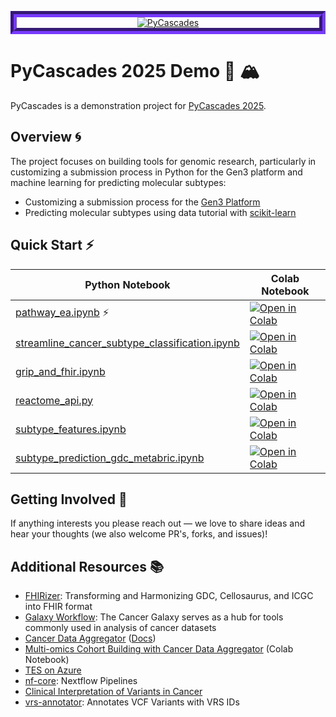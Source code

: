 <p align="center" style="border: 10px #5d2ec8 groove;">
  <a href="https://2025.pycascades.com/">
    <img title="PyCascades" src="https://github.com/user-attachments/assets/58da3b72-0972-4eaf-aa2b-352e49dcc29d" />
  </a>
</p>

# PyCascades 2025 Demo 🐍 🏔️

PyCascades is a demonstration project for [PyCascades 2025](https://2025.pycascades.com/).

## Overview 🌀

The project focuses on building tools for genomic research, particularly in customizing a submission process in Python for the Gen3 platform and machine learning for predicting molecular subtypes:
- Customizing a submission process for the [Gen3 Platform](https://gen3.org/)
- Predicting molecular subtypes using data tutorial with [scikit-learn](https://scikit-learn.org/)

## Quick Start ⚡

| Python Notebook                                                       | Colab Notebook                                    |
|-----------------------------------------------------------------------|---------------------------------------------------|
| [pathway_ea.ipynb][notebook-pathway] ⚡                               | [![Open in Colab][colab-badge]][colab-pathway]    |
| [streamline_cancer_subtype_classification.ipynb][notebook-streamline] | [![Open in Colab][colab-badge]][colab-streamline] |
| [grip_and_fhir.ipynb][notebook-grip]                                  | [![Open in Colab][colab-badge]][colab-grip]       |
| [reactome_api.py][notebook-reactome]                                  | [![Open in Colab][colab-badge]][colab-reactome]   |
| [subtype_features.ipynb][notebook-features]                           | [![Open in Colab][colab-badge]][colab-features]   |
| [subtype_prediction_gdc_metabric.ipynb][notebook-prediction]          | [![Open in Colab][colab-badge]][colab-prediction] |

[notebook-streamline]: ./demo/streamline_cancer_subtype_classification.ipynb
[colab-streamline]: https://colab.research.google.com/github/ohsu-comp-bio/pycascades/blob/development/demo/streamline_cancer_subtype_classification.ipynb

[notebook-grip]: ./demo/grip_and_fhir.ipynb
[colab-grip]: https://colab.research.google.com/github/ohsu-comp-bio/pycascades/blob/development/demo/grip_and_fhir.ipynb

[notebook-pathway]: ./demo/pathway_ea.ipynb
[colab-pathway]: https://colab.research.google.com/github/ohsu-comp-bio/pycascades/blob/development/demo/pathway_ea.ipynb

[notebook-reactome]: ./demo/reactome_api.py
[colab-reactome]: https://colab.research.google.com/github/ohsu-comp-bio/pycascades/blob/development/demo/reactome_api.py

[notebook-features]: ./demo/subtype_features.ipynb
[colab-features]: https://colab.research.google.com/github/ohsu-comp-bio/pycascades/blob/development/demo/subtype_features.ipynb

[notebook-prediction]: ./demo/subtype_prediction_gdc_metabric.ipynb
[colab-prediction]: https://colab.research.google.com/github/ohsu-comp-bio/pycascades/blob/development/demo/subtype_prediction_gdc_metabric.ipynb

[colab-badge]: https://colab.research.google.com/assets/colab-badge.svg

## Getting Involved 🤝
If anything interests you please reach out — we love to share ideas and hear your thoughts (we also welcome PR's, forks, and issues)!

## Additional Resources 📚
- [FHIRizer](https://github.com/bmeg/fhirizer​): Transforming and Harmonizing GDC, Cellosaurus, and ICGC into FHIR format
- [Galaxy Workflow](https://cancer.usegalaxy.org/): The Cancer Galaxy serves as a hub for tools commonly used in analysis of cancer datasets
- [Cancer Data Aggregator](https://datacommons.cancer.gov/news/cancer-data-aggregator-tailored-all-levels-computational-expertise) ([Docs](https://cda.readthedocs.io/))
- [Multi-omics Cohort Building with Cancer Data Aggregator](https://colab.research.google.com/github/CancerDataAggregator/Community-Notebooks/blob/main/Tutorials/005_isbcgc.ipynb) (Colab Notebook)
- [TES on Azure](https://github.com/microsoft/ga4gh-tes)
- [nf-core](https://nf-co.re/): Nextflow Pipelines
- [Clinical Interpretation of Variants in Cancer](https://civicdb.org/)
- [vrs-annotator](https://github.com/ohsu-comp-bio/vrs-annotator): Annotates VCF Variants with VRS IDs
